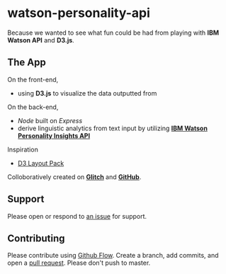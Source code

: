 watson-personality-api
=================

Because we wanted to see what fun could be had from playing with **IBM Watson API** and **D3.js**.

The App
------------

On the front-end,
- using **D3.js** to visualize the data outputted from 

On the back-end,
- *Node* built on *Express*
- derive linguistic analytics from text input by utilizing [**IBM Watson Personality Insights API**](https://personality-insights-demo.ng.bluemix.net)

Inspiration
- [D3 Layout Pack](https://bl.ocks.org/jiankuang/93dba6fac49222458b3b35e7c233bace)

Colloboratively created on [**Glitch**](https://glitch.com/about) and [**GitHub**](https://github.com).

## Support

Please open or respond to [an issue](https://github.com/ThuyNT13/watson-api-visualization/issues) for support.

## Contributing

Please contribute using [Github Flow](https://guides.github.com/introduction/flow/). Create a branch, add commits, and open a [pull request](https://github.com/ThuyNT13/watson-api-visualization/pulls). Please don't push to master.
